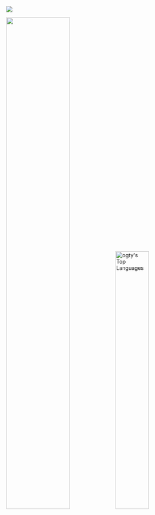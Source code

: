 <img src="https://activity-graph.herokuapp.com/graph?username=ogty&bg_color=00000000&hide_border=true&color=777777&line=777777&point=777777" />

<img src="https://github-readme-streak-stats.herokuapp.com?user=ogty&theme=github-dark&hide_border=true&date_format=%5BY.%5Dn.j&sideNums=777777&background=00000000&border=777777&stroke=777777&ring=777777&fire=777777&currStreakNum=777777&currStreakLabel=777777&sideLabels=777777&dates=777777" width="58%" /><img alt="ogty's Top Languages" src="https://github-readme-stats.vercel.app/api/top-langs/?username=ogty&langs_count=10&layout=compact&hide_border=true&&title_color=777777&text_color=777777&icon_color=777777&bg_color=00000000&border_color=00000000&hide=Jupyter%20Notebook" width="42%" />
